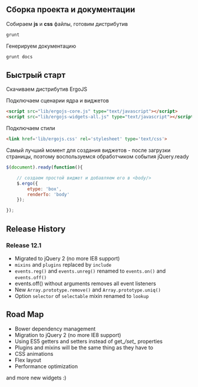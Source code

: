 

## Сборка проекта и документации


Собираем **js** и **css** файлы, готовим дистрибутив
```bash
grunt
```

Генерируем документацию
```bash
grunt docs
```


## Быстрый старт


Скачиваем дистрибутив ErgoJS

Подключаем сценарии ядра и виджетов
```html
<script src="lib/ergojs-core.js" type="text/javascript"></script>
<script src="lib/ergojs-widgets-all.js" type="text/javascript"></script>
```

Подключаем стили
```html
<link href='lib/ergojs.css' rel='stylesheet' type='text/css'>
```

Самый лучший момент для создания виджетов - после загрузки страницы, поэтому воспользуемся обработчиком события jQuery.ready

```javascript
$(document).ready(function(){

    // создаем простой виджет и добавляем его в <body/>
    $.ergo({
        etype: 'box',
        renderTo: 'body'
    });

});

```



## Release History

### Release 12.1
* Migrated to jQuery 2 (no more IE8 support)
* `mixins` and `plugins` replaced by `include`
* `events.reg()` and `events.unreg()` renamed to `events.on()` and `events.off()`
* events.off() without arguments removes all event listeners
* New `Array.prototype.remove()` and `Array.prototype.uniq()`
* Option `selector` of `selectable` mixin renamed to `lookup`




## Road Map
* Bower dependency management
* Migration to jQuery 2 (no more IE8 support)
* Using ES5 getters and setters instead of get_*/set_* properties
* Plugins and mixins will be the same thing as they have to
* CSS animations
* Flex layout
* Performance optimization

and more new widgets :)
